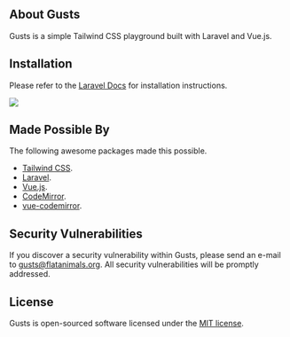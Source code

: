 ## About Gusts

Gusts is a simple Tailwind CSS playground built with Laravel and Vue.js.

## Installation

Please refer to the [Laravel Docs](https://laravel.com/docs) for installation instructions.

<img src="https://s3.amazonaws.com/coolertags/gusts.png">

## Made Possible By

The following awesome packages made this possible.

- [Tailwind CSS](https://tailwindcss.com/).
- [Laravel](https://laravel.com/).
- [Vue.js](https://vuejs.org).
- [CodeMirror](https://codemirror.net/).
- [vue-codemirror](https://github.com/surmon-china/vue-codemirror).

## Security Vulnerabilities

If you discover a security vulnerability within Gusts, please send an e-mail to [gusts@flatanimals.org](mailto:gusts@flatanimals.org). All security vulnerabilities will be promptly addressed.

## License

Gusts is open-sourced software licensed under the [MIT license](http://opensource.org/licenses/MIT).